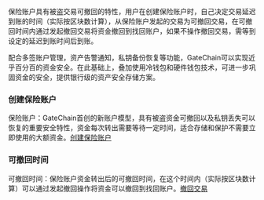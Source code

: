 
保险账户具有被盗交易可撤回的特性，用户在创建保险账户时，自己决定交易延迟到账的时间（实际按区块数计算），从保险账户发起的交易为可撤回交易，在可撤回时间内通过发起撤回交易将资金撤回到找回账户，如果不操作撤回交易，需等到设定的延迟到账时间后到账。

配合多签账户管理，资产告警通知，私钥备份恢复等功能，GateChain可以实现近乎百分百的资金安全。在此基础上，叠加使用冷钱包和硬件钱包技术，可进一步巩固资金的安全，提供银行级的资产安全存储方案。


### 创建保险账户

保险账户：GateChain首创的新账户模型，具有被盗资金可撤回以及私钥丢失可以恢复的重要安全特性，资金每次转出需要等待一定时间，适合存储和保护不需要立即使用的大额资金。[创建保险账户](../../developers/cli/vault-account.md)

### 可撤回时间

可撤回时间：保险账户资金转出后的可撤回时间，在这个时间内（实际按区块数计算）可以通过发起撤回操作将资金可以撤回到找回账户。[撤回交易](../../developers/cli/revocable-tx.md)